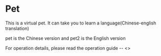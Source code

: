 # Pet
This is a virtual pet. It can take you to learn a language(Chinese-english translation)

pet is the Chinese version and pet2 is the English version

For operation details, please read the operation guide -- <<GAME OPERATION>>
